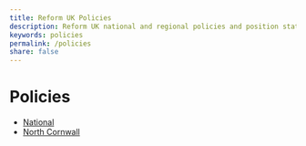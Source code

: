 ```yaml
---
title: Reform UK Policies
description: Reform UK national and regional policies and position statements.
keywords: policies
permalink: /policies
share: false
---
```


# Policies

* [National][1]
* [North Cornwall][2]

[1]: /policies/national
[2]: /north-cornwall
